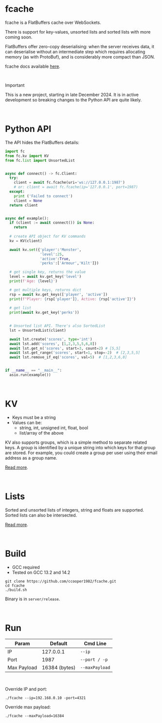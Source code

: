 # fcache

fcache is a FlatBuffers cache over WebSockets.

There is support for key-values, unsorted lists and sorted lists with more coming soon.

FlatBuffers offer zero-copy deserialising: when the server receives data, it can deserialise without an intermediate step which requires allocating memory (as with ProtoBuf), and is considerably more compact than JSON.

fcache docs available [here](https://ccooper1982.github.io/fcache/).

<br/>

> [!IMPORTANT]
> This is a new project, starting in late December 2024. It is in active development so 
> breaking changes to the Python API are quite likely.

<br/>


# Python API
The API hides the FlatBuffers details:

```py
import fc
from fc.kv import KV
from fc.list import UnsortedList


async def connect() -> fc.Client:
  try:
    client = await fc.fcache(uri='ws://127.0.0.1:1987')
    # or: client = await fc.fcache(ip='127.0.0.1', port=1987)
  except:
    print ('Failed to connect')
    client = None
  return client


async def example():
  if (client := await connect()) is None:
    return
  
  # create API object for KV commands
  kv = KV(client)

  await kv.set({'player':'Monster',
                'level':25,
                'active':True,
                'perks':['Armour','Kilt']})

  # get single key, returns the value
  level = await kv.get_key('level')
  print(f'Age: {level}')

  # get multiple keys, returns dict
  rsp = await kv.get_keys(['player', 'active'])
  print(f"Player: {rsp['player']}, Active: {rsp['active']}")
  
  # get list
  print(await kv.get_key('perks'))

  
  # Unsorted list API. There's also SortedList
  lst = UnsortedList(client)

  await lst.create('scores', type='int')
  await lst.add('scores', [1,2,3,5,5,6,8])
  await lst.get_n('scores', start=3, count=2) # [5,5]
  await lst.get_range('scores', start=1, stop=-2)  # [2,3,5,5]
  await lst.remove_if_eq('scores', val=5)  # [1,2,3,6,8]


if __name__ == "__main__":
  asio.run(example())
```

<br/>

# KV

- Keys must be a string
- Values can be:
  - string, int, unsigned int, float, bool
  - list/array of the above

KV also supports groups, which is a simple method to separate related keys. A group is identified by a unique string into which keys for that group are stored. For example, you could create a group per user using their email address as a group name.

[Read more](https://ccooper1982.github.io/fcache/kv/).

<br/>

# Lists

Sorted and unsorted lists of integers, string and floats are supported. Sorted lists can also be intersected.

[Read more](https://ccooper1982.github.io/fcache/lists/).

<br/>

# Build

- GCC required
- Tested on GCC 13.2 and 14.2

```
git clone https://github.com/ccooper1982/fcache.git
cd fcache
./build.sh
```

Binary is in `server/release`.

<br/>

# Run


|Param|Default|Cmd Line|
|---|---|---|
|IP|127.0.0.1|`--ip`|
|Port|1987|`--port / -p`|
|Max Payload|16384 (bytes)|`--maxPayload`|

<br/>

Override IP and port:

`./fcache --ip=192.168.0.10 -port=4321`

Override max payload:

`./fcache --maxPayload=16384`
